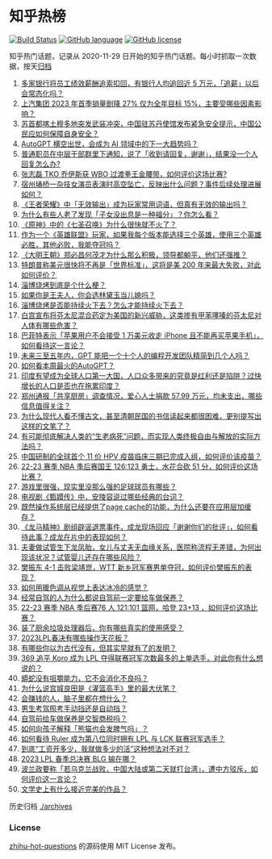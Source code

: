 # 知乎热榜
[![Build Status](https://github.com/ToWeLong/zhihu-hot-questions/workflows/CI/badge.svg)](https://github.com/ToWeLong/zhihu-hot-questions/actions)
[![GitHub language](https://img.shields.io/badge/language-golang-orange.svg)](https://golang.org/)
[![GitHub license](https://img.shields.io/github/license/ToWeLong/zhihu-hot-questions)](https://github.com/ToWeLong/zhihu-hot-questions/blob/main/LICENSE)

知乎热门话题，记录从 2020-11-29 日开始的知乎热门话题。每小时抓取一次数据，按天[归档](./archives)

<!-- BEGIN -->

1. [多家银行将员工绩效薪酬追索扣回，有银行人均追回近 5 万元，「追薪」以后会常态化吗？](https://www.zhihu.com/question/595916455)
1. [上汽集团 2023 年首季销量剧降 27% 仅为全年目标 15%，主要受哪些因素影响？](https://www.zhihu.com/question/595104014)
1. [苏首都喀土穆多地突发武装冲突，中国驻苏丹使馆发布紧急安全提示，中国公民应如何保障自身安全？](https://www.zhihu.com/question/595775874)
1. [AutoGPT 横空出世，会成为 AI 领域中的下一大趋势吗？](https://www.zhihu.com/question/595918856)
1. [普通职员在中层干部群里下通知，说了「收到请回复，谢谢」，结果没一个人回复怎么办?](https://www.zhihu.com/question/595526596)
1. [张志磊 TKO 乔伊斯获 WBO 过渡拳王金腰带，如何评价这场比赛?](https://www.zhihu.com/question/595902210)
1. [宿州埇桥一杂技女演员表演时高空坠亡，反映出什么问题？事件后续处理进展如何？](https://www.zhihu.com/question/595931999)
1. [《王者荣耀》中「无效输出」成为玩家常用词语，但真有无效的输出吗？](https://www.zhihu.com/question/595476486)
1. [为什么有些人老了发现「子女没出息是一种福分」？你怎么看？](https://www.zhihu.com/question/594668461)
1. [《原神》中的《七圣召唤》为什么很快就不火了？](https://www.zhihu.com/question/594289239)
1. [作为一个《英雄联盟》玩家，如果我每个版本能选择三个英雄，使用三个英雄必胜，其他必败，我能夺冠吗？](https://www.zhihu.com/question/586398785)
1. [《大明王朝》郑必昌何茂才为什么那么积极，领导都躺平，他们还强推？](https://www.zhihu.com/question/595113706)
1. [特朗普称美元很快将不再是「世界标准」，这将是美 200 年来最大失败，对此如何评价？](https://www.zhihu.com/question/595779720)
1. [淄博烧烤到底是个什么梗？](https://www.zhihu.com/question/588049689)
1. [如果你是王夫人，你会选林黛玉当儿媳吗？](https://www.zhihu.com/question/520923909)
1. [淄博烧烤是否能持续火下去？怎么才能持续火下去？](https://www.zhihu.com/question/595334446)
1. [白宫宣布将芬太尼混合药定为美国的新兴威胁，这类掺有甲苯噻嗪的芬太尼对人体有哪些危害？](https://www.zhihu.com/question/595904925)
1. [巴菲特表示「苹果用户不会接受 1 万美元收走 iPhone 且不能再买苹果手机」，如何看待这一言论？](https://www.zhihu.com/question/595349963)
1. [未来三至五年内，GPT 能把一个十个人的编程开发团队精简到几个人吗？](https://www.zhihu.com/question/589904843)
1. [如何看本周最火的AutoGPT？](https://www.zhihu.com/question/595382995)
1. [印度有望成为全球人口第一大国，人口众多带来的究竟是红利还是陷阱？过快增长的人口是否也在拖累印度？](https://www.zhihu.com/question/595634458)
1. [郑州通报「共享厨房」调查情况，爱心人士捐款 57.99 万元，均未支出，哪些信息值得关注？](https://www.zhihu.com/question/595825215)
1. [为什么现代人看不懂古文，甚至清朝民国的书信读起来都很困难，更别提写出这样的文笔了？](https://www.zhihu.com/question/594877241)
1. [有可能彻底解决人类的“生老病死”问题，而实现人类终极自由与解放的实际方法吗？](https://www.zhihu.com/question/594619639)
1. [中国研制的全球首个 11 价 HPV 疫苗临床三期已完成入组，如何评价该疫苗？](https://www.zhihu.com/question/595812199)
1. [22-23 赛季 NBA 季后赛国王 126:123 勇士，水花合砍 51 分，如何评价这场比赛？](https://www.zhihu.com/question/595901822)
1. [游戏里很强，现实里没那么强的足球球员有哪些？](https://www.zhihu.com/question/444833941)
1. [电视剧《甄嬛传》中，安陵容说过哪些经典的台词？](https://www.zhihu.com/question/584220559)
1. [既然操作系统层已经提供了page cache的功能，为什么还要在应用层加缓存？](https://www.zhihu.com/question/29203599)
1. [《龙马精神》剧组辟谣退票事件，成龙现场回应「谢谢你们的批评」，如何看待此事？成龙在片中的表现如何？](https://www.zhihu.com/question/595825193)
1. [夫妻做试管生下龙凤胎，女儿与丈夫无血缘关系，医院称流程无差错，为何出现该状况？试管婴儿还存在哪些风险？](https://www.zhihu.com/question/595726738)
1. [樊振东 4-1 击败梁靖崑，WTT 新乡冠军赛男单夺冠，如何评价樊振东的表现？](https://www.zhihu.com/question/595839535)
1. [如何用暖色调从视觉上表达冰冷的感觉？](https://www.zhihu.com/question/486558202)
1. [经常自驾的人为什么都说自驾前一定要给车做保养？](https://www.zhihu.com/question/595866073)
1. [22-23 赛季 NBA 季后赛76 人 121:101 篮网，哈登 23+13 ，如何评价这场比赛？](https://www.zhihu.com/question/595873212)
1. [装了厨余垃圾处理器后，你有哪些真实的使用感受？](https://www.zhihu.com/question/593485850)
1. [2023LPL春决有哪些操作天花板？](https://www.zhihu.com/question/595625190)
1. [有哪些你以为古代没有，但其实早就有了的发明？](https://www.zhihu.com/question/588023318)
1. [369 追平 Koro 成为 LPL 夺得联赛冠军次数最多的上单选手，对此你有什么想说的？](https://www.zhihu.com/question/595820165)
1. [蟒蛇没有咀嚼能力，它不会消化不良吗？](https://www.zhihu.com/question/576460952)
1. [为什么说宫城良田是《灌篮高手》里的最大伏笔？](https://www.zhihu.com/question/595314974)
1. [会赚钱的人，脑子里都在想什么？](https://www.zhihu.com/question/595570023)
1. [男生考驾照考手动挡还是自动挡？](https://www.zhihu.com/question/595897243)
1. [自驾前给车做保养是交智商税吗？](https://www.zhihu.com/question/595860692)
1. [如何向孩子解释「熊猫也会发脾气吗」？](https://www.zhihu.com/question/593514263)
1. [如何看待 Ruler 成为第八位同时拥有 LPL 与 LCK 联赛冠军选手？](https://www.zhihu.com/question/595819824)
1. [到底“工资开多少，我就做多少的活”这种想法对不对？](https://www.zhihu.com/question/588370062)
1. [2023 LPL 春季总决赛 BLG 输在哪？](https://www.zhihu.com/question/595818857)
1. [波兰政要称「若乌克兰战败，中国大陆或第二天就打台湾」，遭中方驳斥，如何评价这一言论？](https://www.zhihu.com/question/595521347)
1. [文学史上有什么接近完美的作品？](https://www.zhihu.com/question/490817840)

<!-- END -->

历史归档 [./archives](./archives)


### License
[zhihu-hot-questions](https://github.com/towelong/zhihu-hot-questions) 的源码使用 MIT License 发布。